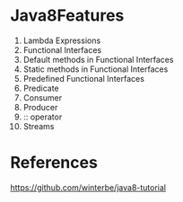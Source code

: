 # Java8Features
1. Lambda Expressions
2. Functional Interfaces
3. Default methods in Functional Interfaces
4. Static methods in Functional Interfaces
5. Predefined Functional Interfaces
6. Predicate
7. Consumer
8. Producer
9. :: operator
10. Streams

# References
https://github.com/winterbe/java8-tutorial
